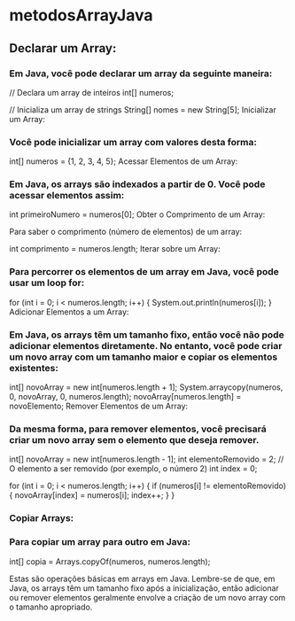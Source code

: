 # metodosArrayJava

## Declarar um Array:

### Em Java, você pode declarar um array da seguinte maneira:

// Declara um array de inteiros
int[] numeros;

// Inicializa um array de strings
String[] nomes = new String[5];
Inicializar um Array:

### Você pode inicializar um array com valores desta forma:

int[] numeros = {1, 2, 3, 4, 5};
Acessar Elementos de um Array:

### Em Java, os arrays são indexados a partir de 0. Você pode acessar elementos assim:

int primeiroNumero = numeros[0];
Obter o Comprimento de um Array:

Para saber o comprimento (número de elementos) de um array:

int comprimento = numeros.length;
Iterar sobre um Array:

### Para percorrer os elementos de um array em Java, você pode usar um loop for:

for (int i = 0; i < numeros.length; i++) {
    System.out.println(numeros[i]);
}
Adicionar Elementos a um Array:

### Em Java, os arrays têm um tamanho fixo, então você não pode adicionar elementos diretamente. No entanto, você pode criar um novo array com um tamanho maior e copiar os elementos existentes:

int[] novoArray = new int[numeros.length + 1];
System.arraycopy(numeros, 0, novoArray, 0, numeros.length);
novoArray[numeros.length] = novoElemento;
Remover Elementos de um Array:

### Da mesma forma, para remover elementos, você precisará criar um novo array sem o elemento que deseja remover.

int[] novoArray = new int[numeros.length - 1];
int elementoRemovido = 2; // O elemento a ser removido (por exemplo, o número 2)
int index = 0;

for (int i = 0; i < numeros.length; i++) {
    if (numeros[i] != elementoRemovido) {
        novoArray[index] = numeros[i];
        index++;
    }
}
### Copiar Arrays:
### Para copiar um array para outro em Java:

int[] copia = Arrays.copyOf(numeros, numeros.length);




Estas são operações básicas em arrays em Java. Lembre-se de que, em Java, os arrays têm um tamanho fixo após a inicialização, então adicionar ou remover elementos geralmente envolve a criação de um novo array com o tamanho apropriado.
